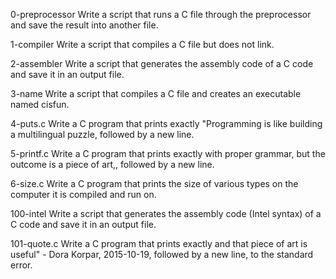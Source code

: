 0-preprocessor Write a script that runs a C file through the preprocessor and save the result into another file.

1-compiler Write a script that compiles a C file but does not link.

2-assembler Write a script that generates the assembly code of a C code and save it in an output file.

3-name Write a script that compiles a C file and creates an executable named cisfun.

4-puts.c Write a C program that prints exactly "Programming is like building a multilingual puzzle, followed by a new line.

5-printf.c Write a C program that prints exactly with proper grammar, but the outcome is a piece of art,, followed by a new line.

6-size.c Write a C program that prints the size of various types on the computer it is compiled and run on.

100-intel Write a script that generates the assembly code (Intel syntax) of a C code and save it in an output file.

101-quote.c Write a C program that prints exactly and that piece of art is useful" - Dora Korpar, 2015-10-19, followed by a new line, to the standard error.
